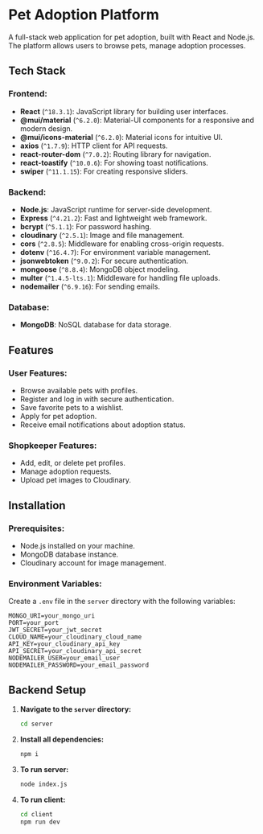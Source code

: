 # Pet Adoption Platform

A full-stack web application for pet adoption, built with React and Node.js. The platform allows users to browse pets, manage adoption processes.

## Tech Stack

### Frontend:

- **React** (`^18.3.1`): JavaScript library for building user interfaces.
- **@mui/material** (`^6.2.0`): Material-UI components for a responsive and modern design.
- **@mui/icons-material** (`^6.2.0`): Material icons for intuitive UI.
- **axios** (`^1.7.9`): HTTP client for API requests.
- **react-router-dom** (`^7.0.2`): Routing library for navigation.
- **react-toastify** (`^10.0.6`): For showing toast notifications.
- **swiper** (`^11.1.15`): For creating responsive sliders.

### Backend:

- **Node.js**: JavaScript runtime for server-side development.
- **Express** (`^4.21.2`): Fast and lightweight web framework.
- **bcrypt** (`^5.1.1`): For password hashing.
- **cloudinary** (`^2.5.1`): Image and file management.
- **cors** (`^2.8.5`): Middleware for enabling cross-origin requests.
- **dotenv** (`^16.4.7`): For environment variable management.
- **jsonwebtoken** (`^9.0.2`): For secure authentication.
- **mongoose** (`^8.8.4`): MongoDB object modeling.
- **multer** (`^1.4.5-lts.1`): Middleware for handling file uploads.
- **nodemailer** (`^6.9.16`): For sending emails.

### Database:

- **MongoDB**: NoSQL database for data storage.

## Features

### User Features:

- Browse available pets with profiles.
- Register and log in with secure authentication.
- Save favorite pets to a wishlist.
- Apply for pet adoption.
- Receive email notifications about adoption status.

### Shopkeeper Features:

- Add, edit, or delete pet profiles.
- Manage adoption requests.
- Upload pet images to Cloudinary.

## Installation

### Prerequisites:

- Node.js installed on your machine.
- MongoDB database instance.
- Cloudinary account for image management.

### Environment Variables:

Create a `.env` file in the `server` directory with the following variables:

```env
MONGO_URI=your_mongo_uri
PORT=your_port
JWT_SECRET=your_jwt_secret
CLOUD_NAME=your_cloudinary_cloud_name
API_KEY=your_cloudinary_api_key
API_SECRET=your_cloudinary_api_secret
NODEMAILER_USER=your_email_user
NODEMAILER_PASSWORD=your_email_password
```

## Backend Setup

1. **Navigate to the `server` directory:**
   ```bash
   cd server
   ```
2. **Install all dependencies:**
   ```bash
   npm i 
   ```
3. **To run server:**
   ```bash
   node index.js
   ```
4. **To run client:**
   ```bash
   cd client
   npm run dev
   ```


